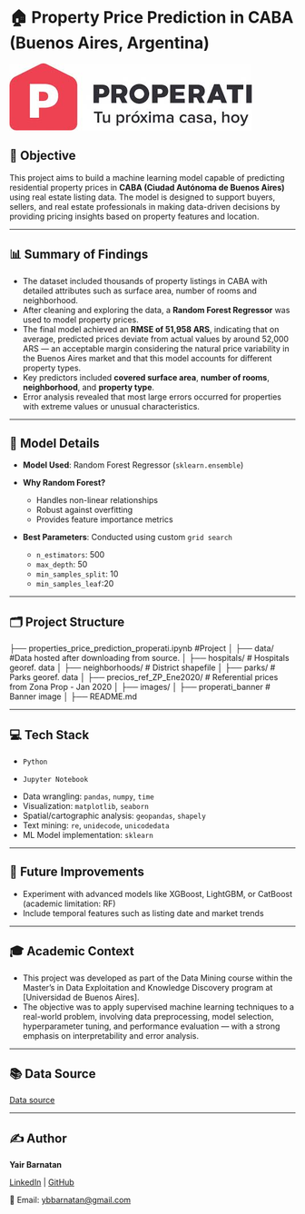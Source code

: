 # 🏠 Property Price Prediction in CABA (Buenos Aires, Argentina)

![banner](images/properati_banner.jpeg)

## 📌 Objective

This project aims to build a machine learning model capable of predicting residential property prices in **CABA (Ciudad Autónoma de Buenos Aires)** using real estate listing data. The model is designed to support buyers, sellers, and real estate professionals in making data-driven decisions by providing pricing insights based on property features and location.

---

## 📊 Summary of Findings

- The dataset included thousands of property listings in CABA with detailed attributes such as surface area, number of rooms and neighborhood.
- After cleaning and exploring the data, a **Random Forest Regressor** was used to model property prices.
- The final model achieved an **RMSE of 51,958 ARS**, indicating that on average, predicted prices deviate from actual values by around 52,000 ARS — an acceptable margin considering the natural price variability in the Buenos Aires market and that this model accounts for different property types.
- Key predictors included **covered surface area**, **number of rooms**, **neighborhood**, and **property type**.
- Error analysis revealed that most large errors occurred for properties with extreme values or unusual characteristics.

---

## 🧠 Model Details

- **Model Used**: Random Forest Regressor (`sklearn.ensemble`)
- **Why Random Forest?**
  - Handles non-linear relationships
  - Robust against overfitting
  - Provides feature importance metrics
    
- **Best Parameters**: Conducted using custom `grid search`
  - `n_estimators`: 500
  - `max_depth`: 50
  - `min_samples_split`: 10
  - `min_samples_leaf`:20
 
---

## 🗂️ Project Structure
├── properties_price_prediction_properati.ipynb #Project
│
├── data/             #Data hosted after downloading from source.
│   ├── hospitals/               # Hospitals georef. data
│   ├── neighborhoods/           # District shapefile
│   ├── parks/                   # Parks georef. data
│   ├── precios_ref_ZP_Ene2020/  # Referential prices from Zona Prop - Jan 2020
│
├── images/
│   ├── properati_banner # Banner image
│
├── README.md

---

##  💻 Tech Stack

* `Python`

* `Jupyter Notebook`

 - Data wrangling: `pandas`, `numpy`, `time`
 - Visualization: `matplotlib`, `seaborn`
 - Spatial/cartographic analysis: `geopandas`, `shapely`
 - Text mining: `re`, `unidecode`, `unicodedata`
 - ML Model implementation: `sklearn`


---

## 📌 Future Improvements

* Experiment with advanced models like XGBoost, LightGBM, or CatBoost (academic limitation: RF)
* Include temporal features such as listing date and market trends


---

## 🎓 Academic Context

* This project was developed as part of the Data Mining course within the Master’s in Data Exploitation and Knowledge Discovery program at [Universidad de Buenos Aires]. 
* The objective was to apply supervised machine learning techniques to a real-world problem, involving data preprocessing, model selection, hyperparameter tuning, and performance evaluation — with a strong emphasis on interpretability and error analysis.

---
  
## 📚 Data Source

[Data source](https://www.kaggle.com/competitions/fcen-dm-2025-prediccion-precio-de-propiedades/leaderboard) 

---

## ✍️ **Author**  

**Yair Barnatan**

[LinkedIn](https://www.linkedin.com/in/yair-barnatan/) | [GitHub](https://github.com/ybarnatan)

📧 Email: ybbarnatan@gmail.com

